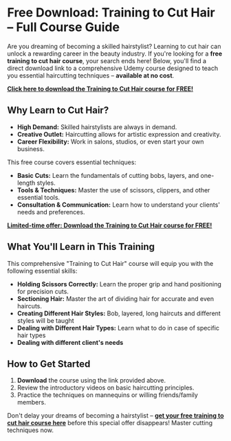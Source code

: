 # Free Download: Training to Cut Hair – Full Course Guide

Are you dreaming of becoming a skilled hairstylist? Learning to cut hair can unlock a rewarding career in the beauty industry. If you're looking for a **free training to cut hair course**, your search ends here! Below, you'll find a direct download link to a comprehensive Udemy course designed to teach you essential haircutting techniques – **available at no cost**.

[**Click here to download the Training to Cut Hair course for FREE!**](https://udemywork.com/training-to-cut-hair)

## Why Learn to Cut Hair?

*   **High Demand:** Skilled hairstylists are always in demand.
*   **Creative Outlet:** Haircutting allows for artistic expression and creativity.
*   **Career Flexibility:** Work in salons, studios, or even start your own business.

This free course covers essential techniques:

*   **Basic Cuts:** Learn the fundamentals of cutting bobs, layers, and one-length styles.
*   **Tools & Techniques:** Master the use of scissors, clippers, and other essential tools.
*   **Consultation & Communication:** Learn how to understand your clients' needs and preferences.

[**Limited-time offer: Download the Training to Cut Hair course for FREE!**](https://udemywork.com/training-to-cut-hair)

## What You'll Learn in This Training

This comprehensive "Training to Cut Hair" course will equip you with the following essential skills:

*   **Holding Scissors Correctly:** Learn the proper grip and hand positioning for precision cuts.
*   **Sectioning Hair:** Master the art of dividing hair for accurate and even haircuts.
*   **Creating Different Hair Styles:** Bob, layered, long haircuts and different styles will be taught
*   **Dealing with Different Hair Types:** Learn what to do in case of specific hair types
*   **Dealing with different client's needs**

## How to Get Started

1.  **Download** the course using the link provided above.
2.  Review the introductory videos on basic haircutting principles.
3.  Practice the techniques on mannequins or willing friends/family members.

Don't delay your dreams of becoming a hairstylist – **[get your free training to cut hair course here](https://udemywork.com/training-to-cut-hair)** before this special offer disappears! Master cutting techniques now.

